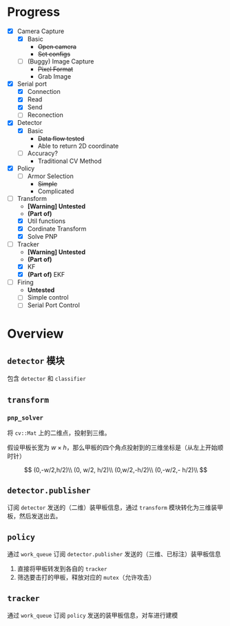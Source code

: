 # Progress

- [x] Camera Capture
  - [x] Basic
    - <del>Open camera</del>
    - <del>Set configs</del>
  - [ ] (Buggy) Image Capture
    - <del>Pixel Format</del>
    - Grab Image
- [x] Serial port
  - [x] Connection
  - [x] Read
  - [x] Send
  - [ ] Reconection
- [x] Detector
  - [x] Basic
    - <del>Data flow tested</del>
    - Able to return 2D coordinate
  - [ ] Accuracy?
    - Traditional CV Method
- [x] Policy
  - [ ] Armor Selection
    - <del>Simple</del>
    - Complicated
- [ ] Transform
  - **[Warning] Untested**
  - **(Part of)**
  - [x] Util functions
  - [x] Cordinate Transform
  - [x] Solve PNP
- [ ] Tracker
  - **[Warning] Untested**
  - **(Part of)**
  - [x] KF
  - [x] **(Part of)** EKF
- [ ] Firing
  - **Untested**
  - [ ] Simple control
  - [ ] Serial Port Control

# Overview

## `detector` 模块

包含 `detector` 和 `classifier`

## `transform`

### `pnp_solver`

将 `cv::Mat` 上的二维点，投射到三维。

假设甲板长宽为 $w\times h$，那么甲板的四个角点投射到的三维坐标是（从左上开始顺时针）

$$
(0,-w/2,h/2)\\
(0, w/2, h/2)\\
(0,w/2,-h/2)\\
(0,-w/2,- h/2)\\
$$

## `detector.publisher`

订阅 `detector` 发送的（二维）装甲板信息，通过 `transform` 模块转化为三维装甲板，然后发送出去。

## `policy`

通过 `work_queue` 订阅 `detector.publisher` 发送的（三维、已标注）装甲板信息

1. 直接将甲板转发到各自的 `tracker`
2. 筛选要击打的甲板，释放对应的 `mutex`（允许攻击）

## `tracker`

通过 `work_queue` 订阅 `policy` 发送的装甲板信息，对车进行建模